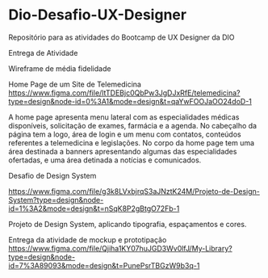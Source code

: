 # Dio-Desafio-UX-Designer
Repositório para as atividades do Bootcamp de UX Designer da DIO


Entrega de Atividade

Wireframe de média fidelidade

Home Page de um Site de Telemedicina
https://www.figma.com/file/ltTDEBjc0QbPw3JgDJxRfE/telemedicina?type=design&node-id=0%3A1&mode=design&t=qaYwFOOJaOO24doD-1

A home page apresenta menu lateral com as especialidades médicas disponíveis, solicitação de exames, farmácia e a agenda.
No cabeçalho da página tem a logo, área de login e um menu com contatos, conteúdos referentes a telemedicina e legislações.
No corpo da home page tem uma área destinada a banners apresentando algumas das especialidades ofertadas, e uma área detinada a notícias e comunicados.


Desafio de Design System

https://www.figma.com/file/g3k8LVxbjrqS3aJNztK24M/Projeto-de-Design-System?type=design&node-id=1%3A2&mode=design&t=nSqK8P2gBtgO72Fb-1

Projeto de Design System, aplicando tipografia, espaçamentos e cores.

Entrega da atividade de mockup e prototipação
https://www.figma.com/file/Qjiha1KY07huJGD3Wv0lfJ/My-Library?type=design&node-id=7%3A89093&mode=design&t=PunePsrTBGzW9b3q-1


